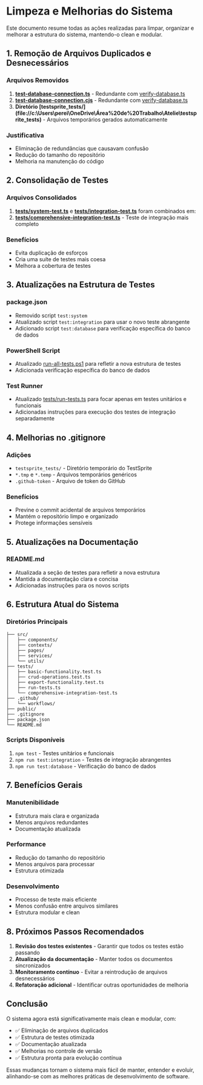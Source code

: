 # Limpeza e Melhorias do Sistema

Este documento resume todas as ações realizadas para limpar, organizar e melhorar a estrutura do sistema, mantendo-o clean e modular.

## 1. Remoção de Arquivos Duplicados e Desnecessários

### Arquivos Removidos
1. **[test-database-connection.ts](file://c:\Users\perei\OneDrive\Área%20de%20Trabalho\Atelie\test-database-connection.ts)** - Redundante com [verify-database.ts](file://c:\Users\perei\OneDrive\Área%20de%20Trabalho\Atelie\verify-database.ts)
2. **[test-database-connection.cjs](file://c:\Users\perei\OneDrive\Área%20de%20Trabalho\Atelie\test-database-connection.cjs)** - Redundante com [verify-database.ts](file://c:\Users\perei\OneDrive\Área%20de%20Trabalho\Atelie\verify-database.ts)
3. **Diretório [testsprite_tests/](file://c:\Users\perei\OneDrive\Área%20de%20Trabalho\Atelie\testsprite_tests\)** - Arquivos temporários gerados automaticamente

### Justificativa
- Eliminação de redundâncias que causavam confusão
- Redução do tamanho do repositório
- Melhoria na manutenção do código

## 2. Consolidação de Testes

### Arquivos Consolidados
1. **[tests/system-test.ts](file://c:\Users\perei\OneDrive\Área%20de%20Trabalho\Atelie\tests\system-test.ts)** e **[tests/integration-test.ts](file://c:\Users\perei\OneDrive\Área%20de%20Trabalho\Atelie\tests\integration-test.ts)** foram combinados em:
2. **[tests/comprehensive-integration-test.ts](file://c:\Users\perei\OneDrive\Área%20de%20Trabalho\Atelie\tests\comprehensive-integration-test.ts)** - Teste de integração mais completo

### Benefícios
- Evita duplicação de esforços
- Cria uma suíte de testes mais coesa
- Melhora a cobertura de testes

## 3. Atualizações na Estrutura de Testes

### package.json
- Removido script `test:system`
- Atualizado script `test:integration` para usar o novo teste abrangente
- Adicionado script `test:database` para verificação específica do banco de dados

### PowerShell Script
- Atualizado [run-all-tests.ps1](file://c:\Users\perei\OneDrive\Área%20de%20Trabalho\Atelie\run-all-tests.ps1) para refletir a nova estrutura de testes
- Adicionada verificação específica do banco de dados

### Test Runner
- Atualizado [tests/run-tests.ts](file://c:\Users\perei\OneDrive\Área%20de%20Trabalho\Atelie\tests\run-tests.ts) para focar apenas em testes unitários e funcionais
- Adicionadas instruções para execução dos testes de integração separadamente

## 4. Melhorias no .gitignore

### Adições
- `testsprite_tests/` - Diretório temporário do TestSprite
- `*.tmp` e `*.temp` - Arquivos temporários genéricos
- `.github-token` - Arquivo de token do GitHub

### Benefícios
- Previne o commit acidental de arquivos temporários
- Mantém o repositório limpo e organizado
- Protege informações sensíveis

## 5. Atualizações na Documentação

### README.md
- Atualizada a seção de testes para refletir a nova estrutura
- Mantida a documentação clara e concisa
- Adicionadas instruções para os novos scripts

## 6. Estrutura Atual do Sistema

### Diretórios Principais
```
├── src/
│   ├── components/
│   ├── contexts/
│   ├── pages/
│   ├── services/
│   └── utils/
├── tests/
│   ├── basic-functionality.test.ts
│   ├── crud-operations.test.ts
│   ├── export-functionality.test.ts
│   ├── run-tests.ts
│   └── comprehensive-integration-test.ts
├── .github/
│   └── workflows/
├── public/
├── .gitignore
├── package.json
└── README.md
```

### Scripts Disponíveis
1. `npm test` - Testes unitários e funcionais
2. `npm run test:integration` - Testes de integração abrangentes
3. `npm run test:database` - Verificação do banco de dados

## 7. Benefícios Gerais

### Manutenibilidade
- Estrutura mais clara e organizada
- Menos arquivos redundantes
- Documentação atualizada

### Performance
- Redução do tamanho do repositório
- Menos arquivos para processar
- Estrutura otimizada

### Desenvolvimento
- Processo de teste mais eficiente
- Menos confusão entre arquivos similares
- Estrutura modular e clean

## 8. Próximos Passos Recomendados

1. **Revisão dos testes existentes** - Garantir que todos os testes estão passando
2. **Atualização da documentação** - Manter todos os documentos sincronizados
3. **Monitoramento contínuo** - Evitar a reintrodução de arquivos desnecessários
4. **Refatoração adicional** - Identificar outras oportunidades de melhoria

## Conclusão

O sistema agora está significativamente mais clean e modular, com:
- ✅ Eliminação de arquivos duplicados
- ✅ Estrutura de testes otimizada
- ✅ Documentação atualizada
- ✅ Melhorias no controle de versão
- ✅ Estrutura pronta para evolução contínua

Essas mudanças tornam o sistema mais fácil de manter, entender e evoluir, alinhando-se com as melhores práticas de desenvolvimento de software.
